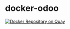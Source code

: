 # docker-odoo

[![Docker Repository on Quay](https://quay.io/repository/danimaribeiro/docker-odoo/status "Docker Repository on Quay")](https://quay.io/repository/danimaribeiro/docker-odoo)
